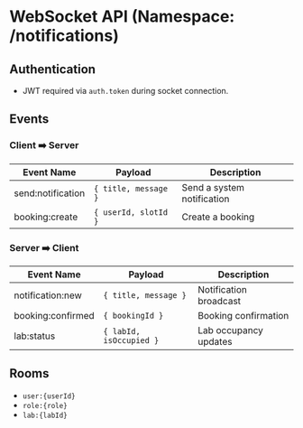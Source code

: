 # WebSocket API (Namespace: /notifications)

## Authentication
- JWT required via `auth.token` during socket connection.

## Events

### Client ➡️ Server

| Event Name         | Payload                          | Description               |
|--------------------|----------------------------------|---------------------------|
| send:notification  | `{ title, message }`             | Send a system notification |
| booking:create     | `{ userId, slotId }`             | Create a booking          |

### Server ➡️ Client

| Event Name         | Payload                          | Description               |
|--------------------|----------------------------------|---------------------------|
| notification:new   | `{ title, message }`             | Notification broadcast    |
| booking:confirmed  | `{ bookingId }`                  | Booking confirmation      |
| lab:status         | `{ labId, isOccupied }`          | Lab occupancy updates     |

## Rooms
- `user:{userId}`
- `role:{role}`
- `lab:{labId}`
